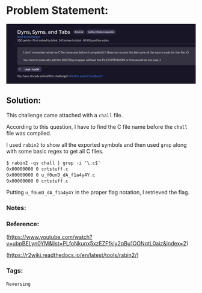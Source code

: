 # Problem Statement:
![question](https://raw.githubusercontent.com/0x41head/CTF-Writeups/main/src/DOA2021ctf/Reversing/Dyns%2C%20Syms%2C%20and%20Tabs/ques.png)

## Solution:

This challenge came attached with a `chall` file.

According to this question, I have to find the C file name before the `chall` file was compiled.

I used `rabin2` to show all the exported symbols and then used `grep` along with some basic regex to get all C files.

```
$ rabin2 -qs chall | grep -i '\.c$'
0x00000000 0 crtstuff.c
0x00000000 0 u_f0unD_dA_f1a4y4Y.c
0x00000000 0 crtstuff.c
```
Putting `u_f0unD_dA_f1a4y4Y` in the proper flag notation, I retrieved the flag.

### Notes:
### Reference:
(https://www.youtube.com/watch?v=ubpBELyn0YM&list=PLfoNkunx5xzEZFfkiy2qBu1OONqtL0aiz&index=2)

(https://r2wiki.readthedocs.io/en/latest/tools/rabin2/)

### Tags:
`Reversing` 